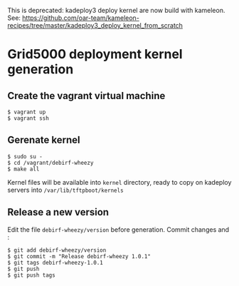 This is deprecated: kadeploy3 deploy kernel are now build with kameleon.
See: https://github.com/oar-team/kameleon-recipes/tree/master/kadeploy3_deploy_kernel_from_scratch


# Grid5000 deployment kernel generation

## Create the vagrant virtual machine

    $ vagrant up
    $ vagrant ssh

## Gerenate kernel

    $ sudo su -
    $ cd /vagrant/debirf-wheezy
    $ make all

Kernel files will be available into `kernel` directory, ready to copy on kadeploy servers into `/var/lib/tftpboot/kernels`

## Release a new version

Edit the file `debirf-wheezy/version` before generation.
Commit changes and :

    $ git add debirf-wheezy/version
    $ git commit -m "Release debirf-wheezy 1.0.1"
    $ git tags debirf-wheezy-1.0.1
    $ git push
    $ git push tags


